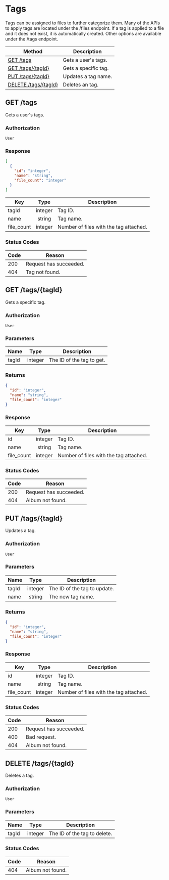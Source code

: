 # Tags

Tags can be assigned to files to further categorize them.  Many of the APIs to apply tags are located under the /files
endpoint.  If a tag is applied to a file and it does not exist, it is automatically created.  Other options are
available under the /tags endpoint.

| Method | Description |
|--------|-------------|
| [GET /tags](#get-tags) | Gets a user's tags. |
| [GET /tags/{tagId}](#get-tagstagid) | Gets a specific tag. |
| [PUT /tags/{tagId}](#put-tagstagid) | Updates a tag name. |
| [DELETE /tags/{tagId}](#delete-tagstagid) | Deletes an tag. |

## GET /tags

Gets a user's tags.

### Authorization

`User`

### Response

```JSON
[
  {
    "id": "integer",
    "name": "string",
    "file_count": "integer"
  }
]
```

| Key | Type | Description |
|------|:----:|-------------|
| tagId | integer | Tag ID. |
| name | string | Tag name. |
| file_count | integer | Number of files with the tag attached. |

### Status Codes

| Code | Reason |
|------|-------------|
| 200 | Request has succeeded. |
| 404 | Tag not found. |

## GET /tags/{tagId}

Gets a specific tag.

### Authorization

`User`

### Parameters

| Name | Type | Description |
|------|:----:|-------------|
| tagId | integer | The ID of the tag to get. |

### Returns

```JSON
{
  "id": "integer",
  "name": "string",
  "file_count": "integer"
}
```

### Response

| Key | Type | Description |
|------|:----:|-------------|
| id | integer | Tag ID. |
| name | string | Tag name. |
| file_count | integer | Number of files with the tag attached. |

### Status Codes

| Code | Reason |
|------|-------------|
| 200 | Request has succeeded. |
| 404 | Album not found. |

## PUT /tags/{tagId}

Updates a tag.

### Authorization

`User`

### Parameters

| Name | Type | Description |
|------|:----:|-------------|
| tagId | integer | The ID of the tag to update. |
| name | string | The new tag name. |

### Returns

```JSON
{
  "id": "integer",
  "name": "string",
  "file_count": "integer"
}
```

### Response

| Key | Type | Description |
|------|:----:|-------------|
| id | integer | Tag ID. |
| name | string | Tag name. |
| file_count | integer | Number of files with the tag attached. |

### Status Codes

| Code | Reason |
|------|-------------|
| 200 | Request has succeeded. |
| 400 | Bad request. |
| 404 | Album not found. |

## DELETE /tags/{tagId}

Deletes a tag.

### Authorization

`User`

### Parameters

| Name | Type | Description |
|------|:----:|-------------|
| tagId | integer | The ID of the tag to delete. |

### Status Codes

| Code | Reason |
|------|-------------|
| 404 | Album not found. |

